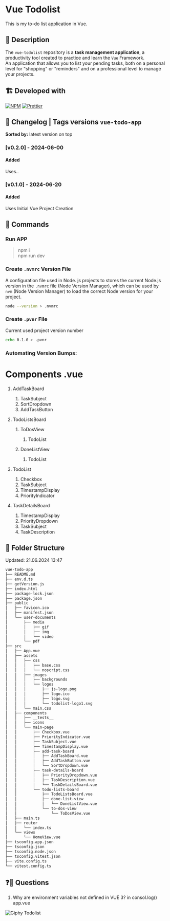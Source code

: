 # Vue Todolist

This is my to-do list application in Vue.

## 🎯 Description

The `vue-todolist` repository is a **task management application**, a productivity tool created to practice and learn the `Vue` Framework.
\
An application that allows you to list your pending tasks, both on a personal level for "shopping" or "reminders" and on a professional level to manage your projects.

## 🏗️ Developed with

[![NPM](https://img.shields.io/badge/npm-CC3534.svg)](https://www.npmjs.com/)
[![Prettier](https://img.shields.io/badge/prettier-F8BC45.svg?logo=prettier&labelColor=1A2B34)](https://prettier.io/)

## 🔖 Changelog | Tags versions `vue-todo-app`

**Sorted by:** latest version on top

### [v0.2.0] - 2024-06-00

#### Added

Uses..

### [v0.1.0] - 2024-06-20

#### Added

Uses Initial Vue Project Creation

## 🚀 Commands

### Run APP

> npm i  
> npm run dev

### Create `.nvmrc` Version File

A configuration file used in Node. js projects to stores the current Node.js version in the `.nvmrc` file (Node Version Manager), which can be used by `nvm` (Node Version Manager) to load the correct Node version for your project.

```sh
node --version > .nvmrc
```

### Create `.pvnr` File

Current used project version number

```sh
echo 0.1.0 > .pvnr
```

### Automating Version Bumps:

# Components .vue

1. AddTaskBoard
   1. TaskSubject
   2. SortDropdown
   3. AddTaskButton
2. TodoListsBoard

   1. ToDosView

      1. TodoList

   2. DoneListView
      1. TodoList

3. TodoList

   1. Checkbox
   2. TaskSubject
   3. TimestampDisplay
   4. PriorityIndicator

4. TaskDetailsBoard
   1. TimestampDisplay
   2. PriorityDropdown
   3. TaskSubject
   4. TaskDescription

## 📂 Folder Structure

Updated: 21.06.2024 13:47

```bash
vue-todo-app
├── README.md
├── env.d.ts
├── getVersion.js
├── index.html
├── package-lock.json
├── package.json
├── public
│   ├── favicon.ico
│   ├── manifest.json
│   └── user-documents
│       ├── media
│       │   ├── gif
│       │   ├── img
│       │   └── video
│       └── pdf
├── src
│   ├── App.vue
│   ├── assets
│   │   ├── css
│   │   │   ├── base.css
│   │   │   └── noscript.css
│   │   ├── images
│   │   │   ├── backgrounds
│   │   │   └── logos
│   │   │       ├── js-logo.png
│   │   │       ├── logo.ico
│   │   │       ├── logo.svg
│   │   │       └── todolist-logo1.svg
│   │   └── main.css
│   ├── components
│   │   ├── __tests__
│   │   ├── icons
│   │   └── main-page
│   │       ├── Checkbox.vue
│   │       ├── PriorityIndicator.vue
│   │       ├── TaskSubject.vue
│   │       ├── TimestampDisplay.vue
│   │       ├── add-task-board
│   │       │   ├── AddTaskBoard.vue
│   │       │   ├── AddTaskButton.vue
│   │       │   └── SortDropdown.vue
│   │       ├── task-details-board
│   │       │   ├── PriorityDropdown.vue
│   │       │   ├── TaskDescription.vue
│   │       │   └── TaskDetailsBoard.vue
│   │       └── todo-lists-board
│   │           ├── TodoListsBoard.vue
│   │           ├── done-list-view
│   │           │   └── DoneListView.vue
│   │           └── to-dos-view
│   │               └── ToDosView.vue
│   ├── main.ts
│   ├── router
│   │   └── index.ts
│   └── views
│       └── HomeView.vue
├── tsconfig.app.json
├── tsconfig.json
├── tsconfig.node.json
├── tsconfig.vitest.json
├── vite.config.ts
└── vitest.config.ts
```

## ❓🤔 Questions

1. Why are environment variables not defined in VUE 3? in consol.log() app.vue

![Giphy Todolist](https://media.giphy.com/media/B7o99rIuystY4/giphy.gif)
